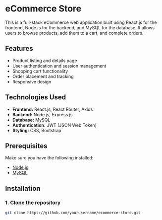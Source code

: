 # eCommerce Store

This is a full-stack eCommerce web application built using React.js for the frontend, Node.js for the backend, and MySQL for the database. It allows users to browse products, add them to a cart, and complete orders.

## Features

- Product listing and details page
- User authentication and session management
- Shopping cart functionality
- Order placement and tracking
- Responsive design

## Technologies Used

- **Frontend:** React.js, React Router, Axios
- **Backend:** Node.js, Express.js
- **Database:** MySQL
- **Authentication:** JWT (JSON Web Token)
- **Styling:** CSS, Bootstrap

## Prerequisites

Make sure you have the following installed:

- [Node.js](https://nodejs.org/en/)
- [MySQL](https://www.mysql.com/)

## Installation

### 1. Clone the repository
```bash
git clone https://github.com/yourusername/ecommerce-store.git
